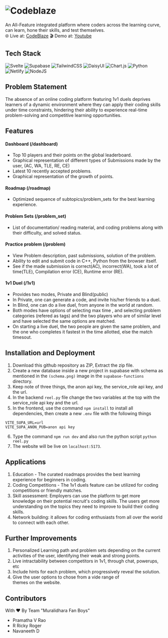 
# ![Codeblaze](https://github.com/ar3s-nd/CodeBlaze_Public/assets/64828294/b65b474a-943a-4135-81e9-1d444ead0698)
An All-Feature integrated platform where coders across the learning curve, can learn, hone their skills, and test themselves.  
🌐 Live at: [CodeBlaze](https://code-blaze.netlify.app)
🎬 Demo at: [Youtube](https://youtu.be/x7OF-U_rfW0)
## Tech Stack
![Svelte](https://img.shields.io/badge/svelte-%23f1413d.svg?style=for-the-badge&logo=svelte&logoColor=white)
![Supabase](https://img.shields.io/badge/Supabase-3ECF8E?style=for-the-badge&logo=supabase&logoColor=white)
![TailwindCSS](https://img.shields.io/badge/tailwindcss-%2338B2AC.svg?style=for-the-badge&logo=tailwind-css&logoColor=white)
![DaisyUI](https://img.shields.io/badge/daisyui-5A0EF8?style=for-the-badge&logo=daisyui&logoColor=white)
![Chart.js](https://img.shields.io/badge/chart.js-F5788D.svg?style=for-the-badge&logo=chart.js&logoColor=white)
![Python](https://img.shields.io/badge/python-3670A0?style=for-the-badge&logo=python&logoColor=ffdd54)
![Netlify](https://img.shields.io/badge/netlify-%23000000.svg?style=for-the-badge&logo=netlify&logoColor=#00C7B7)
![NodeJS](https://img.shields.io/badge/node.js-6DA55F?style=for-the-badge&logo=node.js&logoColor=white)

## Problem Statement
The absence of an online coding platform featuring 1v1 duels deprives learners of a dynamic environment where they can apply their coding skills under time constraints, hindering their ability to experience real-time problem-solving and competitive learning opportunities.

## Features
#### Dashboard (/dashboard)
- Top 10 players and their points on the global leaderboard.
- Graphical representation of different types of Submissions made by the user, (AC, WA, TLE, RE, CE)
- Latest 10 recently accepted problems. 
- Graphical representation of the growth of points. 

#### Roadmap (/roadmap)
- Optimized sequence of subtopics/problem_sets for the best learning experience.

#### Problem Sets (/problem_set)
- List of documentation/ reading material, and coding problems along with their difficulty, and solved status. 

#### Practice problem (/problem)
- View Problem description, past submissions, solution of the problem. 
- Ability to edit and submit code in C++, Python from the browser itself. 
- See if the made submission is correct(AC), incorrect(WA), took a lot of time(TLE), Compilation error (CE), Runtime error (RE).

#### 1v1 Duel (/1v1)
- Provides two modes, Private and Blind(public)
- In Private, one can generate a code, and invite his/her friends to a duel.
- In Blind, one can do a live duel, from anyone in the world at random. 
- Both modes have options of selecting max time , and selecting problem categories (refered as tags) and the two players who are of similar level and have selected the same options are matched. 
- On starting a live duel, the two people are given the same problem, and the one who completes it fastest in the time allotted, else the match timesout. 



## Installation and Deployment

1. Download this github repository as ZIP, Extract the zip file. 
2. Create a new database inside a new project in supabase with schema as mentioned in the `(schema.png)` image in the `supabase-functions` directory. 
3. Keep note of three things, the anon api key, the service_role api key, and the url. 
4. In the backend `reel.py` file change the two variables at the top with the service_role api key and the url.
5. In the frontend, use the command `npm install` to install all dependencies, then create a new `.env` file with the following things
```
VITE_SUPA_URL=url
VITE_SUPA_ANON_PUB=anon api key
```
6. Type the command `npm run dev` and also run the python script `python reel.py`
7. The website will be live on `localhost:5173`. 
## Applications
1. Education - The curated roadmaps provides the best learning experience for beginners in coding.
2. Coding Competitions - The 1v1 duels feature can be utilized for coding competitions or friendly matches. 
3. Skill assessment: Employers can use the platform to get more knowledge on their potential recruit's coding skills. The users get more understanding on the topics they need to improve to build their coding skills.
4. Network building: it allows for coding enthusiasts from all over the world to connect with each other.

## Further Improvements
1.	Personalized Learning path and problem sets depending on the current activities of the user, identifying their weak and strong points.
2.	Live intractability between competitors in 1v1, through chat, powerups, etc
3.	Include hints for each problem, which progressively reveal the solution.
4.	Give the user options to chose from a vide range of themes on the website.

## Contributors
With ❤️ By Team "Muralidhara Fan Boys"
- Pramatha V Rao
- R Ricky Roger
- Navaneeth D
